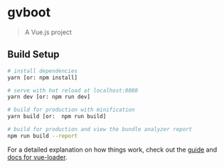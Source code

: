 # gvboot

> A Vue.js project

## Build Setup

``` bash
# install dependencies
yarn [or: npm install]

# serve with hot reload at localhost:8080
yarn dev [or: npm run dev]

# build for production with minification
yarn build [or:  npm run build]

# build for production and view the bundle analyzer report
npm run build --report
```

For a detailed explanation on how things work, check out the [guide](http://vuejs-templates.github.io/webpack/) and [docs for vue-loader](http://vuejs.github.io/vue-loader).
